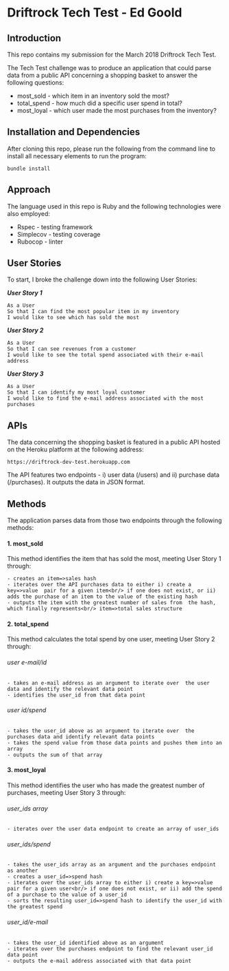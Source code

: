 # **Driftrock Tech Test - Ed Goold**

## **Introduction**

This repo contains my submission for the March 2018 Driftrock Tech Test.

The Tech Test challenge was to produce an application that could parse data from a public API concerning a shopping basket to answer the following questions:

- most_sold - which item in an inventory sold the most?
- total_spend - how much did a specific user spend in total?
- most_loyal - which user made the most purchases from the inventory?

## **Installation and Dependencies**

After cloning this repo, please run the following from the command line to install all necessary elements to run the program:

```
bundle install
```

## **Approach**

The language used in this repo is Ruby and the following technologies were also employed:

- Rspec - testing framework
- Simplecov - testing coverage
- Rubocop - linter

## **User Stories**

To start, I broke the challenge down into the following User Stories:

_**User Story 1**_

```
As a User
So that I can find the most popular item in my inventory
I would like to see which has sold the most
```

_**User Story 2**_

```
As a User
So that I can see revenues from a customer
I would like to see the total spend associated with their e-mail address 
```

_**User Story 3**_

```
As a User
So that I can identify my most loyal customer
I would like to find the e-mail address associated with the most purchases
```

## **APIs**

The data concerning the shopping basket is featured in a public API hosted on the Heroku platform at the following address:

```
https://driftrock-dev-test.herokuapp.com 
```

The API features two endpoints - i) user data (/users) and ii) purchase data (/purchases).  It outputs the data in JSON format.

## **Methods**

The application parses data from those two endpoints through the following methods:

#### **1. most_sold**

This method identifies the item that has sold the most, meeting User Story 1 through:

```
- creates an item=>sales hash
- iterates over the API purchases data to either i) create a key=>value  pair for a given item<br/> if one does not exist, or ii) adds the purchase of an item to the value of the existing hash
- outputs the item with the greatest number of sales from  the hash, which finally represents<br/> item=>total sales structure
```

#### **2. total_spend**

This method calculates the total spend by one user, meeting User Story 2 through:

###### user e-mail/id

```
- takes an e-mail address as an argument to iterate over  the user data and identify the relevant data point
- identifies the user_id from that data point 
```

###### user id/spend

```
- takes the user_id above as an argument to iterate over  the purchases data and identify relevant data points
- takes the spend value from those data points and pushes them into an array
- outputs the sum of that array
```

#### **3. most_loyal**

This method identifies the user who has made the greatest number of purchases, meeting User Story 3 through:

###### user_ids array

```
- iterates over the user data endpoint to create an array of user_ids
```

###### user_ids/spend

```
- takes the user_ids array as an argument and the purchases endpoint as another
- creates a user_id=>spend hash 
- iterates over the user_ids array to either i) create a key=>value pair for a given user<br/> if one does not exist, or ii) add the spend of a purchase to the value of a user_id
- sorts the resulting user_id=>spend hash to identify the user_id with the greatest spend 
```

###### user_id/e-mail

```
- takes the user_id identified above as an argument
- iterates over the purchases endpoint to find the relevant user_id data point 
- outputs the e-mail address associated with that data point

```



